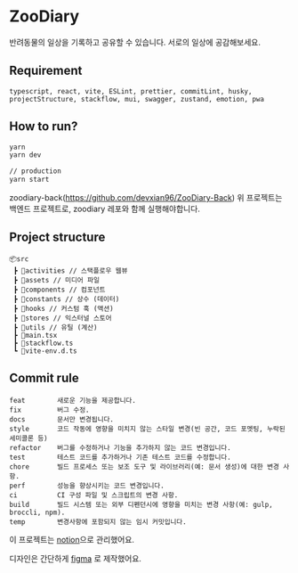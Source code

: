 # ZooDiary

반려동물의 일상을 기록하고 공유할 수 있습니다. 서로의 일상에 공감해보세요.

## Requirement
```
typescript, react, vite, ESLint, prettier, commitLint, husky, projectStructure, stackflow, mui, swagger, zustand, emotion, pwa

```

## How to run? 
```bash
yarn
yarn dev

// production
yarn start
```
zoodiary-back(https://github.com/devxian96/ZooDiary-Back)
위 프로젝트는 백엔드 프로젝트로, zoodiary 레포와 함께 실행해야합니다.


## Project structure
```
📦src
 ┣ 📂activities // 스택플로우 웹뷰
 ┣ 📂assets // 미디어 파일
 ┣ 📂components // 컴포넌트
 ┣ 📂constants // 상수 (데이터)
 ┣ 📂hooks // 커스텀 훅 (액션)
 ┣ 📂stores // 익스터널 스토어
 ┣ 📂utils // 유틸 (계산)
 ┣ 📜main.tsx
 ┣ 📜stackflow.ts
 ┗ 📜vite-env.d.ts
```

## Commit rule
```
feat        새로운 기능을 제공합니다.
fix         버그 수정.
docs        문서만 변경됩니다.
style       코드 작동에 영향을 미치지 않는 스타일 변경(빈 공간, 코드 포멧팅, 누락된 세미콜론 등)
refactor    버그를 수정하거나 기능을 추가하지 않는 코드 변경입니다.
test        테스트 코드를 추가하거나 기존 테스트 코드를 수정합니다.
chore       빌드 프로세스 또는 보조 도구 및 라이브러리(예: 문서 생성)에 대한 변경 사항.
perf        성능을 향상시키는 코드 변경입니다.
ci          CI 구성 파일 및 스크립트의 변경 사항.
build       빌드 시스템 또는 외부 디펜던시에 영향을 미치는 변경 사항(예: gulp, broccli, npm).
temp        변경사항에 포함되지 않는 임시 커밋입니다.
```

이 프로젝트는 [notion](https://gaudy-baryonyx-7e4.notion.site/Zoo-Diary-8ae3a505ff5c47dabbd326e271dc2e29?pvs=4)으로 관리했어요.

디자인은 간단하게 [figma](https://www.figma.com/file/R3RnoAUBlLY1ASy45ME2C8/Zoo-Diary?type=design&t=llIylrRRAeyoubU2-6) 로 제작했어요.
